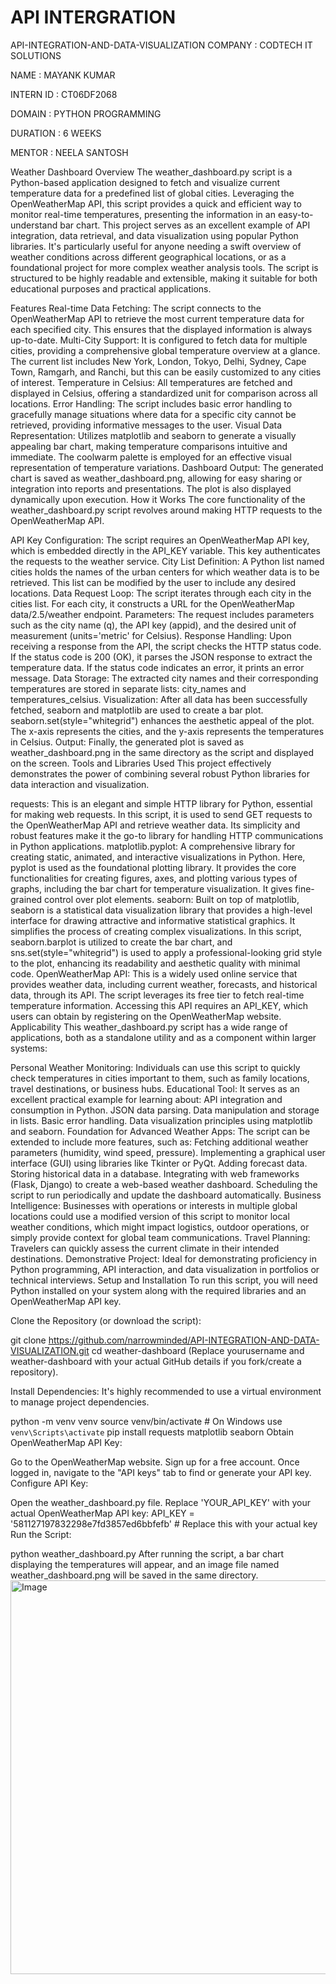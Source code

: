 # API INTERGRATION
API-INTEGRATION-AND-DATA-VISUALIZATION
COMPANY : CODTECH IT SOLUTIONS

NAME : MAYANK KUMAR

INTERN ID : CT06DF2068

DOMAIN : PYTHON PROGRAMMING

DURATION : 6 WEEKS

MENTOR : NEELA SANTOSH

Weather Dashboard
Overview
The weather_dashboard.py script is a Python-based application designed to fetch and visualize current temperature data for a predefined list of global cities. Leveraging the OpenWeatherMap API, this script provides a quick and efficient way to monitor real-time temperatures, presenting the information in an easy-to-understand bar chart. This project serves as an excellent example of API integration, data retrieval, and data visualization using popular Python libraries. It's particularly useful for anyone needing a swift overview of weather conditions across different geographical locations, or as a foundational project for more complex weather analysis tools. The script is structured to be highly readable and extensible, making it suitable for both educational purposes and practical applications.

Features
Real-time Data Fetching: The script connects to the OpenWeatherMap API to retrieve the most current temperature data for each specified city. This ensures that the displayed information is always up-to-date.
Multi-City Support: It is configured to fetch data for multiple cities, providing a comprehensive global temperature overview at a glance. The current list includes New York, London, Tokyo, Delhi, Sydney, Cape Town, Ramgarh, and Ranchi, but this can be easily customized to any cities of interest.
Temperature in Celsius: All temperatures are fetched and displayed in Celsius, offering a standardized unit for comparison across all locations.
Error Handling: The script includes basic error handling to gracefully manage situations where data for a specific city cannot be retrieved, providing informative messages to the user.
Visual Data Representation: Utilizes matplotlib and seaborn to generate a visually appealing bar chart, making temperature comparisons intuitive and immediate. The coolwarm palette is employed for an effective visual representation of temperature variations.
Dashboard Output: The generated chart is saved as weather_dashboard.png, allowing for easy sharing or integration into reports and presentations. The plot is also displayed dynamically upon execution.
How it Works
The core functionality of the weather_dashboard.py script revolves around making HTTP requests to the OpenWeatherMap API.

API Key Configuration: The script requires an OpenWeatherMap API key, which is embedded directly in the API_KEY variable. This key authenticates the requests to the weather service.
City List Definition: A Python list named cities holds the names of the urban centers for which weather data is to be retrieved. This list can be modified by the user to include any desired locations.
Data Request Loop: The script iterates through each city in the cities list. For each city, it constructs a URL for the OpenWeatherMap data/2.5/weather endpoint.
Parameters: The request includes parameters such as the city name (q), the API key (appid), and the desired unit of measurement (units='metric' for Celsius).
Response Handling: Upon receiving a response from the API, the script checks the HTTP status code. If the status code is 200 (OK), it parses the JSON response to extract the temperature data. If the status code indicates an error, it prints an error message.
Data Storage: The extracted city names and their corresponding temperatures are stored in separate lists: city_names and temperatures_celsius.
Visualization: After all data has been successfully fetched, seaborn and matplotlib are used to create a bar plot. seaborn.set(style="whitegrid") enhances the aesthetic appeal of the plot. The x-axis represents the cities, and the y-axis represents the temperatures in Celsius.
Output: Finally, the generated plot is saved as weather_dashboard.png in the same directory as the script and displayed on the screen.
Tools and Libraries Used
This project effectively demonstrates the power of combining several robust Python libraries for data interaction and visualization.

requests: This is an elegant and simple HTTP library for Python, essential for making web requests. In this script, it is used to send GET requests to the OpenWeatherMap API and retrieve weather data. Its simplicity and robust features make it the go-to library for handling HTTP communications in Python applications.
matplotlib.pyplot: A comprehensive library for creating static, animated, and interactive visualizations in Python. Here, pyplot is used as the foundational plotting library. It provides the core functionalities for creating figures, axes, and plotting various types of graphs, including the bar chart for temperature visualization. It gives fine-grained control over plot elements.
seaborn: Built on top of matplotlib, seaborn is a statistical data visualization library that provides a high-level interface for drawing attractive and informative statistical graphics. It simplifies the process of creating complex visualizations. In this script, seaborn.barplot is utilized to create the bar chart, and sns.set(style="whitegrid") is used to apply a professional-looking grid style to the plot, enhancing its readability and aesthetic quality with minimal code.
OpenWeatherMap API: This is a widely used online service that provides weather data, including current weather, forecasts, and historical data, through its API. The script leverages its free tier to fetch real-time temperature information. Accessing this API requires an API_KEY, which users can obtain by registering on the OpenWeatherMap website.
Applicability
This weather_dashboard.py script has a wide range of applications, both as a standalone utility and as a component within larger systems:

Personal Weather Monitoring: Individuals can use this script to quickly check temperatures in cities important to them, such as family locations, travel destinations, or business hubs.
Educational Tool: It serves as an excellent practical example for learning about:
API integration and consumption in Python.
JSON data parsing.
Data manipulation and storage in lists.
Basic error handling.
Data visualization principles using matplotlib and seaborn.
Foundation for Advanced Weather Apps: The script can be extended to include more features, such as:
Fetching additional weather parameters (humidity, wind speed, pressure).
Implementing a graphical user interface (GUI) using libraries like Tkinter or PyQt.
Adding forecast data.
Storing historical data in a database.
Integrating with web frameworks (Flask, Django) to create a web-based weather dashboard.
Scheduling the script to run periodically and update the dashboard automatically.
Business Intelligence: Businesses with operations or interests in multiple global locations could use a modified version of this script to monitor local weather conditions, which might impact logistics, outdoor operations, or simply provide context for global team communications.
Travel Planning: Travelers can quickly assess the current climate in their intended destinations.
Demonstrative Project: Ideal for demonstrating proficiency in Python programming, API interaction, and data visualization in portfolios or technical interviews.
Setup and Installation
To run this script, you will need Python installed on your system along with the required libraries and an OpenWeatherMap API key.

Clone the Repository (or download the script):

git clone https://github.com/narrowminded/API-INTEGRATION-AND-DATA-VISUALIZATION.git
cd weather-dashboard
(Replace yourusername and weather-dashboard with your actual GitHub details if you fork/create a repository).

Install Dependencies: It's highly recommended to use a virtual environment to manage project dependencies.

python -m venv venv
source venv/bin/activate  # On Windows use `venv\Scripts\activate`
pip install requests matplotlib seaborn
Obtain OpenWeatherMap API Key:

Go to the OpenWeatherMap website.
Sign up for a free account.
Once logged in, navigate to the "API keys" tab to find or generate your API key.
Configure API Key:

Open the weather_dashboard.py file.
Replace 'YOUR_API_KEY' with your actual OpenWeatherMap API key:
API_KEY = '581127197832298e7fd3857ed6bbfefb' # Replace this with your actual key
Run the Script:

python weather_dashboard.py
After running the script, a bar chart displaying the temperatures will appear, and an image file named weather_dashboard.png will be saved in the same directory.
<img width="1040" height="630" alt="Image" src="https://github.com/user-attachments/assets/f966cf9b-4900-4bcd-b0c0-54477636d493" />
